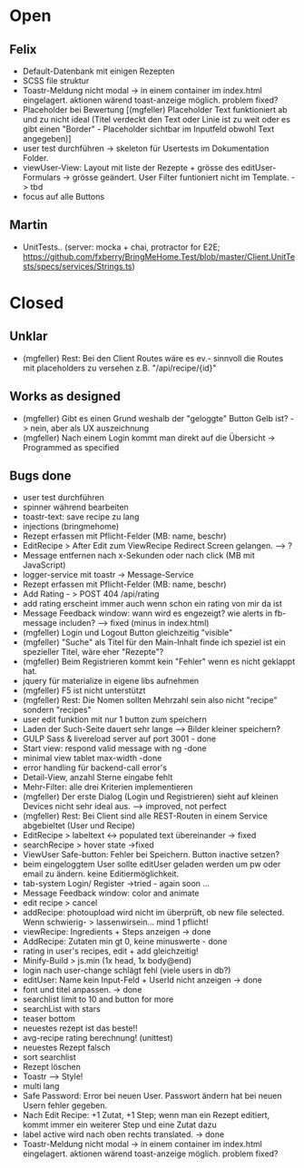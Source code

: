 ﻿# Open
## Felix
- Default-Datenbank mit einigen Rezepten
- SCSS file struktur
- Toastr-Meldung nicht modal -> in einem container im index.html eingelagert. aktionen wärend toast-anzeige möglich. problem fixed?
- Placeholder bei Bewertung [(mgfeller) Placeholder Text funktioniert ab und zu nicht ideal (Titel verdeckt den Text oder Linie ist zu weit oder es gibt einen "Border" - Placeholder sichtbar im Inputfeld obwohl Text angegeben)]
- user test durchführen -> skeleton für Usertests im Dokumentation Folder.
- viewUser-View: Layout mit liste der Rezepte + grösse des editUser-Formulars -> grösse geändert. User Filter funtioniert nicht im Template. -> tbd
- focus auf alle Buttons

## Martin
- UnitTests.. (server: mocka + chai, protractor for E2E; https://github.com/fxberry/BringMeHome.Test/blob/master/Client.UnitTests/specs/services/Strings.ts)

# Closed

## Unklar
- (mgfeller) Rest: Bei den Client Routes wäre es ev.- sinnvoll die Routes mit placeholders zu versehen z.B.  "/api/recipe/{id}"

## Works as designed
- (mgfeller) Gibt es einen Grund weshalb der "geloggte" Button Gelb ist? -> nein, aber als UX auszeichnung
- (mgfeller) Nach einem Login kommt man direkt auf die Übersicht  -> Programmed as specified

## Bugs done
- user test durchführen
- spinner während bearbeiten
- toastr-text: save recipe zu lang
- injections (bringmehome)
- Rezept erfassen mit Pflicht-Felder (MB: name, beschr)
- EditRecipe > After Edit zum ViewRecipe Redirect Screen gelangen. --> ?
- Message entfernen nach x-Sekunden oder nach click             (MB mit JavaScript)
- logger-service mit toastr -> Message-Service
- Rezept erfassen mit Pflicht-Felder (MB: name, beschr)
- Add Rating - > POST 404 /api/rating
- add rating erscheint immer auch wenn schon ein rating von mir da ist
- Message Feedback window: wann wird es engezeigt? wie alerts in fb-message includen? --> fixed (minus in index.html)
- (mgfeller) Login und Logout Button gleichzeitig "visible"  
- (mgfeller) "Suche" als Titel für den Main-Inhalt finde ich speziel ist ein spezieller Titel, wäre eher "Rezepte"? 
- (mgfeller) Beim Registrieren kommt kein "Fehler" wenn es nicht geklappt hat. 
- jquery für materialize in eigene libs aufnehmen
- (mgfeller) F5 ist nicht unterstützt
- (mgfeller) Rest: Die Nomen sollten Mehrzahl sein also nicht "recipe" sondern "recipes" 
- user edit funktion mit nur 1 button zum speichern
- Laden der Such-Seite dauert sehr lange --> Bilder kleiner speichern?
- GULP Sass & livereload server auf port 3001  - done
- Start view: respond valid message with ng -done
- minimal view tablet max-width -done
- error handling für backend-call error's
- Detail-View, anzahl Sterne eingabe fehlt
- Mehr-Filter: alle drei Kriterien implementieren
- (mgfeller) Der erste Dialog (Login und Registrieren) sieht auf kleinen Devices nicht sehr ideal aus. --> improved, not perfect
- (mgfeller) Rest: Bei Client sind alle REST-Routen in einem Service abgebieltet (User und Recipe) 
- EditRecipe > labeltext <-> populated text übereinander -> fixed
- searchRecipe > hover state ->fixed
- ViewUser Safe-button: Fehler bei Speichern. Button inactive setzen?
- beim eingeloggtem User sollte editUser geladen werden um pw oder email zu ändern. keine Editiermöglichkeit.
- tab-system Login/ Register ->tried - again soon ...
- Message Feedback window: color and animate
- edit recipe > cancel
- addRecipe: photoupload wird nicht im überprüft, ob new file selected. Wenn schwierig- > lassenwirsein... mind 1 pflicht!
- viewRecipe: Ingredients + Steps anzeigen -> done
- AddRecipe: Zutaten min gt 0, keine minuswerte - done
- rating in user's recipes, edit + add gleichzeitig!
- Minify-Build > js.min (1x head, 1x body@end)
- login nach user-change schlägt fehl (viele users in db?)
- editUser: Name kein Input-Feld + UserId nicht anzeigen -> done
- font und titel anpassen. -> done
- searchlist limit to 10 and button for more
- searchList with stars
- teaser bottom
- neuestes rezept ist das beste!!
- avg-recipe rating berechnung! (unittest)
- neuestes Rezept falsch
- sort searchlist
- Rezept löschen
- Toastr --> Style!
- multi lang
- Safe Password: Error bei neuen User. Passwort ändern hat bei neuen Usern fehler gegeben. 
- Nach Edit Recipe: +1 Zutat, +1 Step; wenn man ein Rezept editiert, kommt immer ein weiterer Step und eine Zutat dazu
- label active wird nach oben rechts translated. -> done
- Toastr-Meldung nicht modal -> in einem container im index.html eingelagert. aktionen wärend toast-anzeige möglich. problem fixed?
